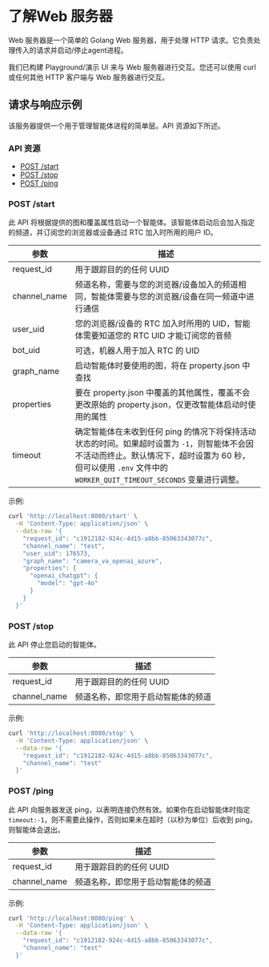 # 了解Web 服务器

Web 服务器是一个简单的 Golang Web 服务器，用于处理 HTTP 请求。它负责处理传入的请求并启动/停止agent进程。

我们已构建 Playground/演示 UI 来与 Web 服务器进行交互。您还可以使用 curl 或任何其他 HTTP 客户端与 Web 服务器进行交互。

## 请求与响应示例

该服务器提供一个用于管理智能体进程的简单层。API 资源如下所述。

### API 资源

- [POST /start](#post-start)
- [POST /stop](#post-stop)
- [POST /ping](#post-ping)

### POST /start

此 API 将根据提供的图和覆盖属性启动一个智能体。该智能体启动后会加入指定的频道，并订阅您的浏览器或设备通过 RTC 加入时所用的用户 ID。

| 参数         | 描述                                                                                                                                                                                                               |
| ------------ | ------------------------------------------------------------------------------------------------------------------------------------------------------------------------------------------------------------------ |
| request_id   | 用于跟踪目的的任何 UUID                                                                                                                                                                                            |
| channel_name | 频道名称，需要与您的浏览器/设备加入的频道相同，智能体需要与您的浏览器/设备在同一频道中进行通信                                                                                                                       |
| user_uid     | 您的浏览器/设备的 RTC 加入时所用的 UID，智能体需要知道您的 RTC UID 才能订阅您的音频                                                                                                                                  |
| bot_uid      | 可选，机器人用于加入 RTC 的 UID                                                                                                                                                                                    |
| graph_name   | 启动智能体时要使用的图，将在 property.json 中查找                                                                                                                                                                    |
| properties   | 要在 property.json 中覆盖的其他属性，覆盖不会更改原始的 property.json，仅更改智能体启动时使用的属性                                                                                                                  |
| timeout      | 确定智能体在未收到任何 ping 的情况下将保持活动状态的时间。如果超时设置为 `-1`，则智能体不会因不活动而终止。默认情况下，超时设置为 60 秒，但可以使用 `.env` 文件中的 `WORKER_QUIT_TIMEOUT_SECONDS` 变量进行调整。 |

示例:

```bash
curl 'http://localhost:8080/start' \
  -H 'Content-Type: application/json' \
  --data-raw '{
    "request_id": "c1912182-924c-4d15-a8bb-85063343077c",
    "channel_name": "test",
    "user_uid": 176573,
    "graph_name": "camera_va_openai_azure",
    "properties": {
      "openai_chatgpt": {
        "model": "gpt-4o"
      }
    }
  }'
```

### POST /stop

此 API 停止您启动的智能体。

| 参数         | 描述                             |
| ------------ | -------------------------------- |
| request_id   | 用于跟踪目的的任何 UUID          |
| channel_name | 频道名称，即您用于启动智能体的频道 |

示例:

```bash
curl 'http://localhost:8080/stop' \
  -H 'Content-Type: application/json' \
  --data-raw '{
    "request_id": "c1912182-924c-4d15-a8bb-85063343077c",
    "channel_name": "test"
  }'
```

### POST /ping

此 API 向服务器发送 ping，以表明连接仍然有效。如果你在启动智能体时指定 `timeout:-1`，则不需要此操作，否则如果未在超时（以秒为单位）后收到 ping，则智能体会退出。

| 参数         | 描述                             |
| ------------ | -------------------------------- |
| request_id   | 用于跟踪目的的任何 UUID          |
| channel_name | 频道名称，即您用于启动智能体的频道 |

示例:

```bash
curl 'http://localhost:8080/ping' \
  -H 'Content-Type: application/json' \
  --data-raw '{
    "request_id": "c1912182-924c-4d15-a8bb-85063343077c",
    "channel_name": "test"
  }'
```
